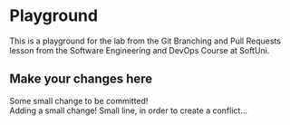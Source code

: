 # Playground
This is a playground for the lab from the Git Branching and Pull Requests lesson from the Software Engineering and DevOps Course at SoftUni.

## Make your changes here
Some small change to be committed! <br/>
Adding a small change!
Small line, in order to create a conflict...